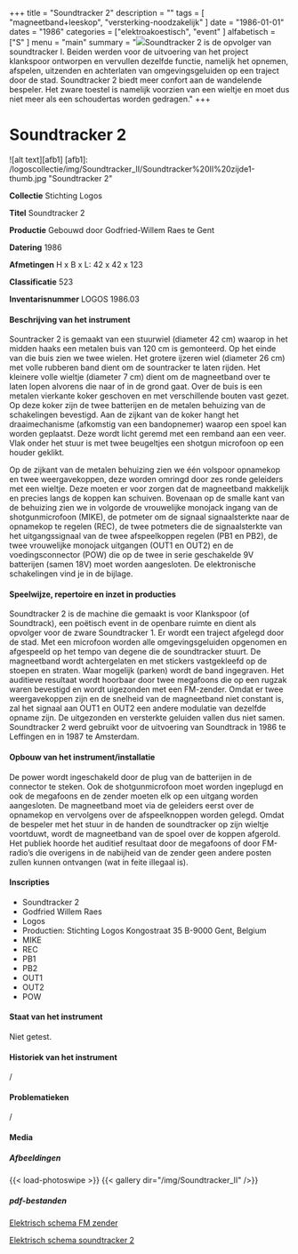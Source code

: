 ﻿+++
title = "Soundtracker 2"
description = ""
tags = [ "magneetband+leeskop", "versterking-noodzakelijk"
]
date = "1986-01-01"
dates = "1986"
categories = ["elektroakoestisch", "event"
]
alfabetisch = ["S"
]
menu = "main"
summary = "<a href='/logoscollectie/1986/soundtracker2'><img src='/logoscollectie/img/Soundtracker_II/Soundtracker%20II%20zijde1-thumb.jpg'></a>Soundtracker 2 is de opvolger van soundtracker I. Beiden werden voor de uitvoering van het project klankspoor ontworpen en vervullen dezelfde functie, namelijk het opnemen, afspelen, uitzenden en achterlaten van omgevingsgeluiden op een traject door de stad. Soundtracker 2 biedt meer confort aan de wandelende bespeler. Het zware toestel is namelijk voorzien van een wieltje en moet dus niet meer als een schoudertas worden gedragen."
+++


# Soundtracker 2

![alt text][afb1]
[afb1]: /logoscollectie/img/Soundtracker_II/Soundtracker%20II%20zijde1-thumb.jpg "Soundtracker 2"

**Collectie**
Stichting Logos

**Titel**
Soundtracker 2

**Productie**
Gebouwd door Godfried-Willem Raes te Gent

**Datering**
1986

**Afmetingen**
H x B x L: 42 x 42 x 123

**Classificatie**
523

**Inventarisnummer**
LOGOS 1986.03

#### Beschrijving van het instrument
Sountracker 2 is gemaakt van een stuurwiel (diameter 42 cm) waarop in het midden haaks een metalen buis van 120 cm is gemonteerd. Op het einde van die buis zien we twee wielen. Het grotere ijzeren wiel (diameter 26 cm) met volle rubberen band dient om de sountracker te laten rijden. Het kleinere volle wieltje (diameter 7 cm) dient om de magneetband over te laten lopen alvorens die naar of in de grond gaat. Over de buis is een metalen vierkante koker geschoven en met verschillende bouten vast gezet. Op deze koker zijn de twee batterijen en de metalen behuizing van de schakelingen bevestigd. Aan de zijkant van de koker hangt het draaimechanisme (afkomstig van een bandopnemer) waarop een spoel kan worden geplaatst. Deze wordt licht geremd met een remband aan een veer. Vlak onder het stuur is met twee beugeltjes een shotgun microfoon op een houder geklikt.

Op de zijkant van de metalen behuizing zien we één volspoor opnamekop en twee weergavekoppen, deze worden omringd door zes ronde geleiders met een wieltje. Deze moeten er voor zorgen dat de magneetband makkelijk en precies langs de koppen kan schuiven. Bovenaan op de smalle kant van de behuizing zien we in volgorde de vrouwelijke monojack ingang van de shotgunmicrofoon (MIKE), de potmeter om de signaal signaalsterkte naar de opnamekop te regelen (REC), de twee potmeters die de signaalsterkte van het uitgangssignaal van de twee afspeelkoppen regelen (PB1 en PB2), de twee vrouwelijke monojack uitgangen (OUT1 en OUT2) en de voedingsconnector (POW) die op de twee in serie geschakelde 9V batterijen (samen 18V) moet worden aangesloten. De elektronische schakelingen vind je in de bijlage.    

#### Speelwijze, repertoire en inzet in producties
Soundtracker 2 is de machine die gemaakt is voor Klankspoor (of Soundtrack), een poëtisch event in de openbare ruimte en dient als opvolger voor de zware Soundtracker 1. 
Er wordt een traject afgelegd door de stad. Met een microfoon worden alle omgevingsgeluiden opgenomen en afgespeeld op het tempo van degene die de soundtracker stuurt. De magneetband wordt achtergelaten en met stickers vastgekleefd op de stoepen en straten. Waar mogelijk (parken) wordt de band ingegraven. Het auditieve resultaat wordt hoorbaar door twee megafoons die op een rugzak waren bevestigd en wordt uigezonden met een FM-zender. Omdat er twee weergavekoppen zijn en de snelheid van de magneetband niet constant is, zal het signaal aan OUT1 en OUT2 een andere modulatie van dezelfde opname zijn. De uitgezonden en versterkte geluiden vallen dus niet samen.
Soundtracker 2 werd gebruikt voor de uitvoering van Soundtrack in 1986 te Leffingen en in 1987 te Amsterdam. 

#### Opbouw van het instrument/installatie
De power wordt ingeschakeld door de plug van de batterijen in de connector te steken. Ook de shotgunmicrofoon moet worden ingeplugd en ook de megafoons en de zender moeten elk op een uitgang worden aangesloten. De magneetband moet via de geleiders eerst over de opnamekop en vervolgens over de afspeelknoppen worden gelegd. Omdat de bespeler met het stuur in de handen de soundtracker op zijn wieltje voortduwt, wordt de magneetband van de spoel over de koppen afgerold. Het publiek hoorde het auditief resultaat door de megafoons of door FM-radio’s die overigens in de nabijheid van de zender geen andere posten zullen kunnen ontvangen (wat in feite illegaal is).  

#### Inscripties
- Soundtracker 2
- Godfried Willem Raes
- Logos 
- Productien: Stichting Logos Kongostraat 35 B-9000 Gent, Belgium
- MIKE
- REC
- PB1
- PB2
- OUT1
- OUT2
- POW

#### Staat van het instrument
Niet getest.

#### Historiek van het instrument
/

#### Problematieken
/

#### Media
##### Afbeeldingen
{{< load-photoswipe >}}
{{< gallery dir="/img/Soundtracker_II" />}}

##### pdf-bestanden
[Elektrisch schema FM zender](/logosfoundation/pdf/Soundtracker_II/Elektrisch_schema_FM_zender.pdf)

[Elektrisch schema soundtracker 2](/logosfoundation/pdf/Soundtracker_II/Elektrisch_schema_soundtracker_2.pdf)
